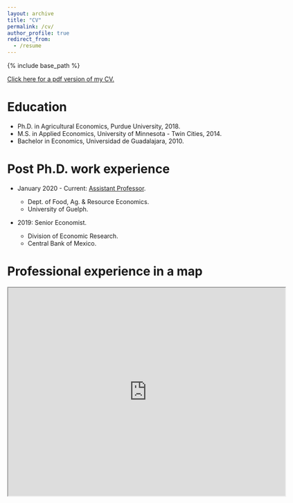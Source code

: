 ```yaml
---
layout: archive
title: "CV"
permalink: /cv/
author_profile: true
redirect_from:
  - /resume
---
```


{% include base_path %}

[Click here for a pdf version of my CV.](https://jgnunol.github.io/files/CV.pdf)

Education
======
* Ph.D. in Agricultural Economics, Purdue University, 2018.
* M.S. in Applied Economics, University of Minnesota - Twin Cities, 2014.
* Bachelor in Economics, Universidad de Guadalajara, 2010.

Post Ph.D. work experience
======
* January 2020 - Current: [Assistant Professor](https://www.uoguelph.ca/oac/news/new-food-industry-economics-and-management-prof).
  * Dept. of Food, Ag. & Resource Economics.
  * University of Guelph.

* 2019: Senior Economist.
  * Division of Economic Research.
  * Central Bank of Mexico.


Professional experience in a map
======

<iframe src="https://www.google.com/maps/d/embed?mid=1IuP01EtoMZPZ8oU_-3-BB82Amfax-oKc" width="640" height="480"></iframe>
